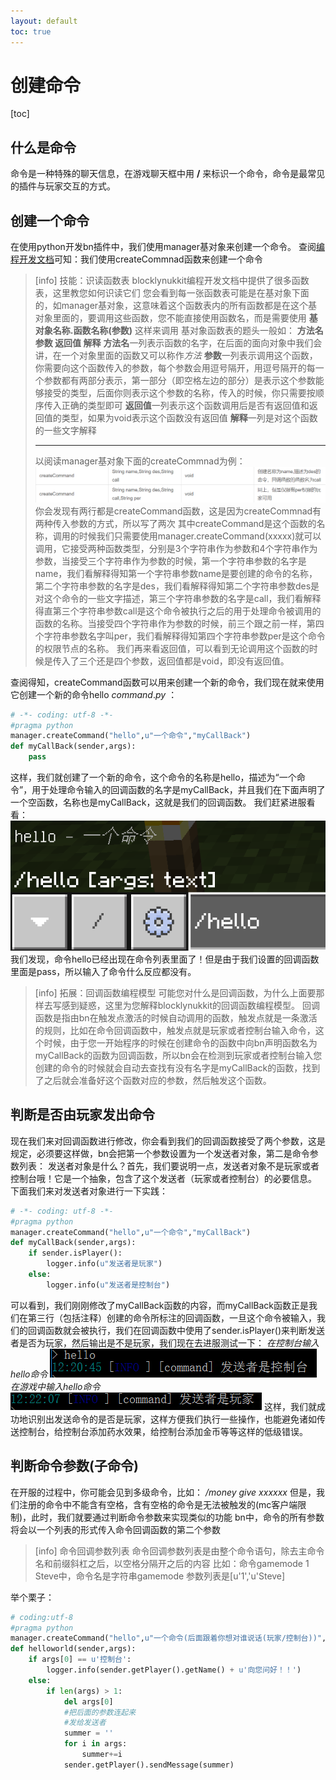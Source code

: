 ```yaml
---
layout: default
toc: true
---
```

# 创建命令
[toc]
## 什么是命令
命令是一种特殊的聊天信息，在游戏聊天框中用 **/** 来标识一个命令，命令是最常见的插件与玩家交互的方式。
## 创建一个命令
在使用python开发bn插件中，我们使用manager基对象来创建一个命令。
查阅[编程开发文档](http://www.blocklynukkit.info/1723846)可知：我们使用createCommnad函数来创建一个命令
>[info] 技能：识读函数表
> blocklynukkit编程开发文档中提供了很多函数表，这里教您如何识读它们
> 您会看到每一张函数表可能是在基对象下面的，如manager基对象，这意味着这个函数表内的所有函数都是在这个基对象里面的，要调用这些函数，您不能直接使用函数名，而是需要使用 **基对象名称.函数名称(参数)** 这样来调用
> 基对象函数表的题头一般如： **方法名 参数 返回值 解释**
> **方法名**一列表示函数的名字，在后面的面向对象中我们会讲，在一个对象里面的函数又可以称作*方法*
> **参数**一列表示调用这个函数，你需要向这个函数传入的参数，每个参数会用逗号隔开，用逗号隔开的每一个参数都有两部分表示，第一部分（即空格左边的部分）是表示这个参数能够接受的类型，后面你则表示这个参数的名称，传入的时候，你只需要按顺序传入正确的类型即可
> **返回值**一列表示这个函数调用后是否有返回值和返回值的类型，如果为void表示这个函数没有返回值
> **解释**一列是对这个函数的一些文字解释
> *******************
> 以阅读manager基对象下面的createCommnad为例：
> ![](../../../images/screenshot_1598077020977.png)
> 你会发现有两行都是createCommand函数，这是因为createCommnad有两种传入参数的方式，所以写了两次
> 其中createCommand是这个函数的名称，调用的时候我们只需要使用manager.createCommand(xxxxx)就可以调用，它接受两种函数类型，分别是3个字符串作为参数和4个字符串作为参数，当接受三个字符串作为参数的时候，第一个字符串参数的名字是name，我们看解释得知第一个字符串参数name是要创建的命令的名称，第二个字符串参数的名字是des，我们看解释得知第二个字符串参数des是对这个命令的一些文字描述，第三个字符串参数的名字是call，我们看解释得直第三个字符串参数call是这个命令被执行之后的用于处理命令被调用的函数的名称。当接受四个字符串作为参数的时候，前三个跟之前一样，第四个字符串参数名字叫per，我们看解释得知第四个字符串参数per是这个命令的权限节点的名称。
> 我们再来看返回值，可以看到无论调用这个函数的时候是传入了三个还是四个参数，返回值都是void，即没有返回值。

查阅得知，createCommand函数可以用来创建一个新的命令，我们现在就来使用它创建一个新的命令hello
*command*.*py* ：
```python
# -*- coding: utf-8 -*-
#pragma python
manager.createCommand("hello",u"一个命令","myCallBack")
def myCallBack(sender,args):
    pass
```
这样，我们就创建了一个新的命令，这个命令的名称是hello，描述为“一个命令”，用于处理命令输入的回调函数的名字是myCallBack，并且我们在下面声明了一个空函数，名称也是myCallBack，这就是我们的回调函数。
我们赶紧进服看看：
![](../../../images/screenshot_1598142747796.png)
我们发现，命令hello已经出现在命令列表里面了！但是由于我们设置的回调函数里面是pass，所以输入了命令什么反应都没有。
>[info] 拓展：回调函数编程模型
> 可能您对什么是回调函数，为什么上面要那样去写感到疑惑，这里为您解释blocklynukkit的回调函数编程模型。
> 回调函数是指由bn在触发点激活的时候自动调用的函数，触发点就是一条激活的规则，比如在命令回调函数中，触发点就是玩家或者控制台输入命令，这个时候，由于您一开始程序的时候在创建命令的函数中向bn声明函数名为myCallBack的函数为回调函数，所以bn会在检测到玩家或者控制台输入您创建的命令的时候就会自动去查找有没有名字是myCallBack的函数，找到了之后就会准备好这个函数对应的参数，然后触发这个函数。
## 判断是否由玩家发出命令
现在我们来对回调函数进行修改，你会看到我们的回调函数接受了两个参数，这是规定，必须要这样做，bn会把第一个参数设置为一个发送者对象，第二是命令参数列表：
发送者对象是什么？首先，我们要说明一点，发送者对象不是玩家或者控制台哦！它是一个抽象，包含了这个发送者（玩家或者控制台）的必要信息。
下面我们来对发送者对象进行一下实践：
```python
# -*- coding: utf-8 -*-
#pragma python
manager.createCommand("hello",u"一个命令","myCallBack")
def myCallBack(sender,args):
    if sender.isPlayer():
        logger.info(u"发送者是玩家")
    else:
        logger.info(u"发送者是控制台")
```
可以看到，我们刚刚修改了myCallBack函数的内容，而myCallBack函数正是我们在第三行（包括注释）创建的命令所标注的回调函数，一旦这个命令被输入，我们的回调函数就会被执行，我们在回调函数中使用了sender.isPlayer()来判断发送者是否为玩家，然后输出是不是玩家，我们现在去进服测试一下：
*在控制台输入hello命令*
![](../../../images/screenshot_1598156455562.png)
*在游戏中输入hello命令*
![](../../../images/screenshot_1598156548041.png)
这样，我们就成功地识别出发送命令的是否是玩家，这样方便我们执行一些操作，也能避免诸如传送控制台，给控制台添加药水效果，给控制台添加金币等等这样的低级错误。
## 判断命令参数(子命令)
在开服的过程中，你可能会见到多级命令，比如：
*/money give xxxxxx*
但是，我们注册的命令中不能含有空格，含有空格的命令是无法被触发的(mc客户端限制)，此时，我们就要通过判断命令参数来实现类似的功能
bn中，命令的所有参数将会以一个列表的形式传入命令回调函数的第二个参数
>[info] 命令回调参数列表
> 命令回调参数列表是由整个命令语句，除去主命令名和前缀斜杠之后，以空格分隔开之后的内容
> 比如：命令gamemode 1 Steve中，命令名是字符串gamemode 参数列表是[u'1','u'Steve]

举个栗子：
```python
# coding:utf-8
#pragma python
manager.createCommand("hello",u"一个命令(后面跟着你想对谁说话(玩家/控制台))","helloworld")
def helloworld(sender,args):
    if args[0] == u'控制台':
        logger.info(sender.getPlayer().getName() + u'向您问好！！')
    else:
        if len(args) > 1:
            del args[0]
            #把后面的参数连起来
            #发给发送者
            summer = ''
            for i in args:
                summer+=i
            sender.getPlayer().sendMessage(summer)
```